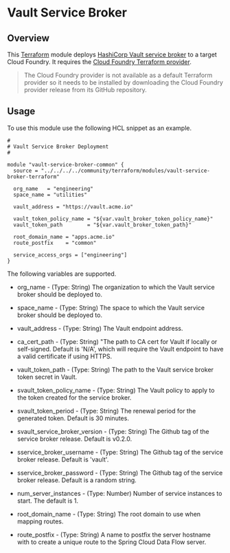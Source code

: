 # Vault Service Broker

## Overview

This [Terraform](https://www.terraform.io/) module deploys [HashiCorp Vault service broker](https://github.com/hashicorp/vault) to a target Cloud Foundry. It requires the [Cloud Foundry Terraform provider](https://github.com/mevansam/terraform-provider-cloudfoundry).

> The Cloud Foundry provider is not available as a default Terraform provider so it needs to be installed by downloading the Cloud Foundry provider release from its GitHub repository.

## Usage

To use this module use the following HCL snippet as an example. 

```
#
# Vault Service Broker Deployment
#

module "vault-service-broker-common" {
  source = "../../../../community/terraform/modules/vault-service-broker-terraform"

  org_name   = "engineering"
  space_name = "utilities"

  vault_address = "https://vault.acme.io"

  vault_token_policy_name = "${var.vault_broker_token_policy_name}"
  vault_token_path        = "${var.vault_broker_token_path}"

  root_domain_name = "apps.acme.io"
  route_postfix    = "common"

  service_access_orgs = ["engineering"]
}

```

The following variables are supported.

* org_name - (Type: String) The organization to which the Vault service broker should be deployed to.

* space_name - (Type: String) The space to which the Vault service broker should be deployed to.

* vault_address - (Type: String) The Vault endpoint address.

* ca_cert_path - (Type: String) "The path to CA cert for Vault if locally or self-signed. Default is 'N/A', which will require the Vault endpoint to have a valid certificate if using HTTPS.

* vault_token_path - (Type: String) The path to the Vault service broker token secret in Vault.

* svault_token_policy_name - (Type: String) The Vault policy to apply to the token created for the service broker.

* svault_token_period - (Type: String) The renewal period for the generated token. Default is 30 minutes.

* svault_service_broker_version - (Type: String) The Github tag of the service broker release. Default is v0.2.0.

* sservice_broker_username - (Type: String) The Github tag of the service broker release. Default is 'vault'.

* sservice_broker_password - (Type: String) The Github tag of the service broker release. Default is a random string.

* num_server_instances - (Type: Number) Number of service instances to start. The default is 1.

* root_domain_name - (Type: String) The root domain to use when mapping routes.

* route_postfix - (Type: String) A name to postfix the server hostname with to create a unique route to the Spring Cloud Data Flow server.
